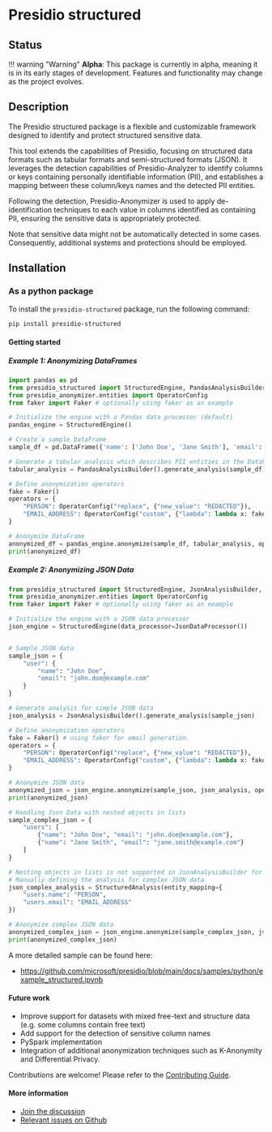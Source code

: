 # Presidio structured

## Status

!!! warning "Warning"
    **Alpha**: This package is currently in alpha, meaning it is in its early stages of development. Features and functionality may change as the project evolves.

## Description

The Presidio structured package is a flexible and customizable framework designed to identify and protect structured sensitive data.

This tool extends the capabilities of Presidio, focusing on structured data formats such as tabular formats and semi-structured formats (JSON).
It leverages the detection capabilities of Presidio-Analyzer to identify columns or keys containing personally identifiable information (PII), and establishes a mapping between these column/keys names and the detected PII entities.

Following the detection, Presidio-Anonymizer is used to apply de-identification techniques
to each value in columns identified as containing PII, ensuring the sensitive data is appropriately protected.

Note that sensitive data might not be automatically detected in some cases. Consequently, additional systems and protections should be employed.

## Installation

### As a python package

To install the `presidio-structured` package, run the following command:

```sh
pip install presidio-structured
```

#### Getting started

##### Example 1: Anonymizing DataFrames

```python
import pandas as pd
from presidio_structured import StructuredEngine, PandasAnalysisBuilder
from presidio_anonymizer.entities import OperatorConfig
from faker import Faker # optionally using faker as an example

# Initialize the engine with a Pandas data processor (default)
pandas_engine = StructuredEngine()

# Create a sample DataFrame
sample_df = pd.DataFrame({'name': ['John Doe', 'Jane Smith'], 'email': ['john.doe@example.com', 'jane.smith@example.com']})

# Generate a tabular analysis which describes PII entities in the DataFrame.
tabular_analysis = PandasAnalysisBuilder().generate_analysis(sample_df)

# Define anonymization operators
fake = Faker()
operators = {
    "PERSON": OperatorConfig("replace", {"new_value": "REDACTED"}),
    "EMAIL_ADDRESS": OperatorConfig("custom", {"lambda": lambda x: fake.safe_email()})
}

# Anonymize DataFrame
anonymized_df = pandas_engine.anonymize(sample_df, tabular_analysis, operators=operators)
print(anonymized_df)
```

##### Example 2: Anonymizing JSON Data

```python
from presidio_structured import StructuredEngine, JsonAnalysisBuilder, StructuredAnalysis, JsonDataProcessor
from presidio_anonymizer.entities import OperatorConfig
from faker import Faker # optionally using faker as an example

# Initialize the engine with a JSON data processor
json_engine = StructuredEngine(data_processor=JsonDataProcessor())


# Sample JSON data
sample_json = {
    "user": {
        "name": "John Doe",
        "email": "john.doe@example.com"
    }
}

# Generate analysis for simple JSON data
json_analysis = JsonAnalysisBuilder().generate_analysis(sample_json)

# Define anonymization operators
fake = Faker() # using faker for email generation.
operators = {
    "PERSON": OperatorConfig("replace", {"new_value": "REDACTED"}),
    "EMAIL_ADDRESS": OperatorConfig("custom", {"lambda": lambda x: fake.safe_email()})
}

# Anonymize JSON data
anonymized_json = json_engine.anonymize(sample_json, json_analysis, operators=operators)
print(anonymized_json)

# Handling Json Data with nested objects in lists
sample_complex_json = {
    "users": [
        {"name": "John Doe", "email": "john.doe@example.com"},
        {"name": "Jane Smith", "email": "jane.smith@example.com"}
    ]
}

# Nesting objects in lists is not supported in JsonAnalysisBuilder for now,
# Manually defining the analysis for complex JSON data
json_complex_analysis = StructuredAnalysis(entity_mapping={
    "users.name": "PERSON",
    "users.email": "EMAIL_ADDRESS"
})

# Anonymize complex JSON data
anonymized_complex_json = json_engine.anonymize(sample_complex_json, json_complex_analysis, operators=operators)
print(anonymized_complex_json)
```

A more detailed sample can be found here:

- <https://github.com/microsoft/presidio/blob/main/docs/samples/python/example_structured.ipynb>

#### Future work

- Improve support for datasets with mixed free-text and structure data (e.g. some columns contain free text)
- Add support for the detection of sensitive column names
- PySpark implementation
- Integration of additional anonymization techniques such as K-Anonymity and Differential Privacy.

Contributions are welcome! Please refer to the [Contributing Guide](https://github.com/microsoft/presidio/blob/main/CONTRIBUTING.md).

#### More information

- [Join the discussion](https://github.com/microsoft/presidio/discussions?discussions_q=structured)
- [Relevant issues on Github](https://github.com/microsoft/presidio/issues?q=is%3Aissue+label%3Astructured-data)
